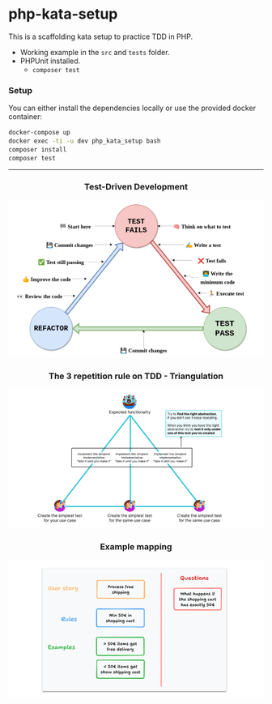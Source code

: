 # php-kata-setup

This is a scaffolding kata setup to practice TDD in PHP.

- Working example in the `src` and `tests` folder.
- PHPUnit installed.
  - `composer test`

### Setup

You can either install the dependencies locally or use the provided docker container:

```bash
docker-compose up
docker exec -ti -u dev php_kata_setup bash
composer install
composer test
```

---

<div align="center">
    <h3>Test-Driven Development</h3>
    <img alt="TDD" src="img/tdd.png"><br>
</div>

<div align="center">
    <h3>The 3 repetition rule on TDD - Triangulation</h3>
    <img alt="Triangulation" src="img/triangulation.png"><br>
</div>

<div align="center">
  <h3>Example mapping</h3>
  <img alt="Example Mapping" src="img/mapping.png"><br>
</div>